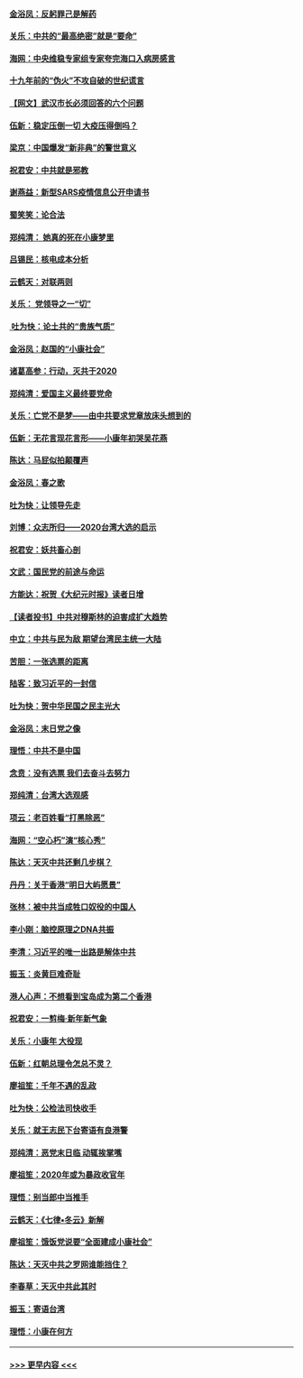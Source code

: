 #### [金浴凤：反躬罪己是解药](../pages/nsc993/n11820280.md?t=01252044) 
#### [关乐：中共的“最高绝密”就是“要命”](../pages/nsc993/n11816946.md?t=01252044) 
#### [海网：中央维稳专家组专家夸完海口入病房感言](../pages/nsc993/n11815138.md?t=01252044) 
#### [十九年前的“伪火”不攻自破的世纪谎言](../pages/nsc993/n11813238.md?t=01252044) 
#### [【网文】武汉市长必须回答的六个问题](../pages/nsc993/n11813848.md?t=01252044) 
#### [伍新：稳定压倒一切 大疫压得倒吗？](../pages/nsc993/n11812634.md?t=01252044) 
#### [梁京：中国爆发“新非典”的警世意义](../pages/nsc993/n11812554.md?t=01252044) 
#### [祝君安：中共就是邪教](../pages/nsc993/n11812431.md?t=01252044) 
#### [谢燕益：新型SARS疫情信息公开申请书](../pages/nsc993/n11808840.md?t=01252044) 
#### [蜀笑笑：论合法](../pages/nsc993/n11808064.md?t=01252044) 
#### [郑纯清： 她真的死在小康梦里](../pages/nsc993/n11806623.md?t=01252044) 
#### [吕锡民：核电成本分析](../pages/nsc993/n11806284.md?t=01252044) 
#### [云鹤天：对联两则](../pages/nsc993/n11805957.md?t=01252044) 
#### [关乐： 党领导之一“切”](../pages/nsc993/n11804505.md?t=01252044) 
#### [ 吐为快：论土共的“贵族气质”](../pages/nsc993/n11804490.md?t=01252044) 
#### [金浴凤：赵国的“小康社会”](../pages/nsc993/n11804452.md?t=01252044) 
#### [诸葛高参：行动，灭共于2020](../pages/nsc993/n11804120.md?t=01252044) 
#### [郑纯清：爱国主义最终要党命](../pages/nsc993/n11802197.md?t=01252044) 
#### [关乐：亡党不是梦——由中共要求党章放床头想到的](../pages/nsc993/n11802156.md?t=01252044) 
#### [伍新：无花言现花言形——小康年初哭吴花燕](../pages/nsc993/n11800044.md?t=01252044) 
#### [陈达：马屁似拍颠覆声](../pages/nsc993/n11800010.md?t=01252044) 
#### [金浴凤：春之歌](../pages/nsc993/n11797687.md?t=01252044) 
#### [吐为快：让领导先走](../pages/nsc993/n11797512.md?t=01252044) 
#### [刘博：众志所归——2020台湾大选的启示](../pages/nsc993/n11796878.md?t=01252044) 
#### [祝君安：妖共畜心剖](../pages/nsc993/n11794273.md?t=01252044) 
#### [文武：国民党的前途与命运](../pages/nsc993/n11794198.md?t=01252044) 
#### [方能达：祝贺《大纪元时报》读者日增](../pages/nsc993/n11793807.md?t=01252044) 
#### [【读者投书】中共对穆斯林的迫害成扩大趋势](../pages/nsc993/n11791371.md?t=01252044) 
#### [中立：中共与民为敌 期望台湾民主统一大陆](../pages/nsc993/n11790392.md?t=01252044) 
#### [苦胆：一张选票的距离](../pages/nsc993/n11788914.md?t=01252044) 
#### [陆客：致习近平的一封信](../pages/nsc993/n11788867.md?t=01252044) 
#### [吐为快：贺中华民国之民主光大](../pages/nsc993/n11788618.md?t=01252044) 
#### [金浴凤：末日党之像](../pages/nsc993/n11787475.md?t=01252044) 
#### [理悟：中共不是中国](../pages/nsc993/n11787463.md?t=01252044) 
#### [念贲：没有选票  我们去奋斗去努力](../pages/nsc993/n11787398.md?t=01252044) 
#### [郑纯清：台湾大选观感](../pages/nsc993/n11786210.md?t=01252044) 
#### [项云：老百姓看“打黑除恶”](../pages/nsc993/n11785398.md?t=01252044) 
#### [海网：“空心朽”演“核心秀”](../pages/nsc993/n11783874.md?t=01252044) 
#### [陈达：天灭中共还剩几步棋？](../pages/nsc993/n11783719.md?t=01252044) 
#### [丹丹：关于香港“明日大屿愿景”](../pages/nsc993/n11783273.md?t=01252044) 
#### [张林：被中共当成牲口奴役的中国人](../pages/nsc993/n11782397.md?t=01252044) 
#### [李小刚：脑控原理之DNA共振](../pages/nsc993/n11780962.md?t=01252044) 
#### [李清：习近平的唯一出路是解体中共](../pages/nsc993/n11780866.md?t=01252044) 
#### [振玉：炎黄巨难奇耻](../pages/nsc993/n11779632.md?t=01252044) 
#### [港人心声：不想看到宝岛成为第二个香港](../pages/nsc993/n11778817.md?t=01252044) 
#### [祝君安：一剪梅‧新年新气象](../pages/nsc993/n11776340.md?t=01252044) 
#### [关乐：小康年 大役现](../pages/nsc993/n11774213.md?t=01252044) 
#### [伍新：红朝总理令怎总不灵？](../pages/nsc993/n11770813.md?t=01252044) 
#### [廖祖笙：千年不遇的乱政](../pages/nsc993/n11770373.md?t=01252044) 
#### [吐为快：公检法司快收手](../pages/nsc993/n11770359.md?t=01252044) 
#### [关乐：就王志民下台寄语有良港警](../pages/nsc993/n11769903.md?t=01252044) 
#### [郑纯清：恶党末日临 动辄挨掌嘴](../pages/nsc993/n11769356.md?t=01252044) 
#### [廖祖笙：2020年或为暴政收官年](../pages/nsc993/n11768216.md?t=01252044) 
#### [理悟：别当郎中当推手](../pages/nsc993/n11768243.md?t=01252044) 
#### [云鹤天：《七律▪冬云》新解](../pages/nsc993/n11768204.md?t=01252044) 
#### [廖祖笙：饿饭党说要“全面建成小康社会”](../pages/nsc993/n11767482.md?t=01252044) 
#### [陈达：天灭中共之罗网谁能挡住？](../pages/nsc993/n11767465.md?t=01252044) 
#### [李春草：天灭中共此其时](../pages/nsc993/n11767452.md?t=01252044) 
#### [振玉：寄语台湾](../pages/nsc993/n11767432.md?t=01252044) 
#### [理悟：小康在何方](../pages/nsc993/n11767394.md?t=01252044) 

----
#### [ >>> 更早内容 <<< ](../indexes/nsc993-earlier.md)
